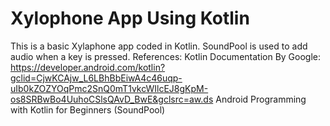 # Xylophone App Using Kotlin
This is a basic Xylaphone app coded in Kotlin.
SoundPool is used to add audio when a key is pressed. 
References:
Kotlin Documentation By Google: https://developer.android.com/kotlin?gclid=CjwKCAjw_L6LBhBbEiwA4c46uqp-uIb0kZOZYOqPmc2SnQ0mT1vkcWIlcEJ8gKpM-os8SRBwBo4UuhoCSlsQAvD_BwE&gclsrc=aw.ds
Android Programming with Kotlin for Beginners (SoundPool)
